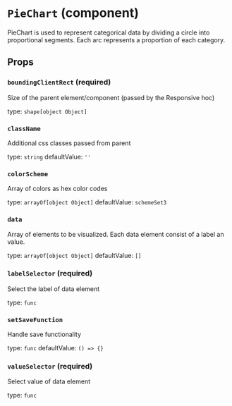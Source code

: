 `PieChart` (component)
======================

PieChart is used to represent categorical data by dividing a circle into
proportional segments. Each arc represents a proportion of each category.

Props
-----

### `boundingClientRect` (required)

Size of the parent element/component (passed by the Responsive hoc)

type: `shape[object Object]`


### `className`

Additional css classes passed from parent

type: `string`
defaultValue: `''`


### `colorScheme`

Array of colors as hex color codes

type: `arrayOf[object Object]`
defaultValue: `schemeSet3`


### `data`

Array of elements to be visualized.
Each data element consist of a label an value.

type: `arrayOf[object Object]`
defaultValue: `[]`


### `labelSelector` (required)

Select the label of data element

type: `func`


### `setSaveFunction`

Handle save functionality

type: `func`
defaultValue: `() => {}`


### `valueSelector` (required)

Select value of data element

type: `func`

